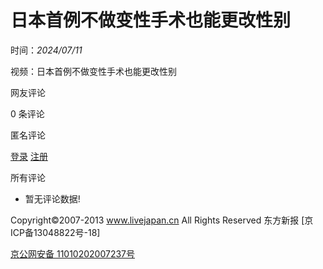 # 日本首例不做变性手术也能更改性别

时间：_2024/07/11_

视频：日本首例不做变性手术也能更改性别

网友评论

0 条评论

匿名评论

[登录](/sign.html) [注册](/emLog.html)

所有评论

-   暂无评论数据!

Copyright©2007-2013 www.livejapan.cn All Rights Reserved 东方新报 \[京ICP备13048822号-18\]

[京公网安备 11010202007237号](http://www.beian.gov.cn/portal/registerSystemInfo?recordcode=11010202007237)
<!-- tcd_original_link http://www.livejapan.cn/static/content/video/DYSD/2024-07-11/1260995593162473472.html -->
